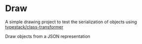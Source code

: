 # Draw
A simple drawing project to test the serialization of objects using [typestack/class-transformer](https://github.com/typestack/class-transformer)

Draw objects from a JSON representation

